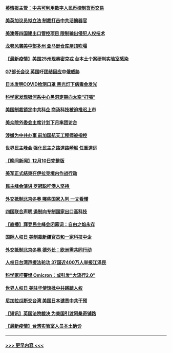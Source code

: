 #### [英情报主管：中共可利用数字人民币控制货币交易](../pages/prog202/a103291324.md?t=12120601) 
#### [美英加议员拟立法 制裁打击中共活摘器官](../pages/prog202/a103291304.md?t=12120601) 
#### [美澳等四国建出口管控项目 限制输出侵犯人权技术](../pages/prog202/a103291284.md?t=12120601) 
#### [龙卷风袭美中部多州 亚马逊仓库屋顶吹塌](../pages/prog202/a103291242.md?t=12120601) 
#### [【最新疫情】美国25州现奥密克戎 台本土个案研判实验室感染](../pages/prog202/a103291249.md?t=12120601) 
#### [G7部长会议 英国吁团结因应中俄威胁](../pages/prog202/a103291233.md?t=12120601) 
#### [日本发明COVID检测口罩 黑光灯下病毒会发光](../pages/prog202/a103291133.md?t=12120601) 
#### [科学家发现银河系中心黑洞定期向太空“打嗝”](../pages/prog202/a103291115.md?t=12120601) 
#### [美国制裁锁定中共科企 商汤科技被迫推迟上市](../pages/prog202/a103291094.md?t=12120601) 
#### [美众院外委会主席计划下月率团访台](../pages/prog202/a103291058.md?t=12120601) 
#### [涉嫌为中共办事 前加国航天工程师被指控](../pages/prog202/a103290778.md?t=12120601) 
#### [世界民主峰会 强化民主之路道路崎岖 任重道远](../pages/prog202/a103290944.md?t=12120601) 
#### [【晚间新闻】12月10日完整版](../pages/prog202/a103290928.md?t=12120601) 
#### [美军正式结束在伊拉克境内作战行动](../pages/prog202/a103290595.md?t=12120601) 
#### [民主峰会演讲 罗冠聪吁港人坚持 ](../pages/prog202/a103290755.md?t=12120601) 
#### [外交抵制北京冬奥 哪些国家入列 一文看懂](../pages/prog202/a103290878.md?t=12120601) 
#### [四国联合声明 遏制向专制国家出口高科技](../pages/prog202/a103290591.md?t=12120601) 
#### [【直播】拜登民主峰会闭幕词：自由之焰永存](../pages/prog202/a103290832.md?t=12120601) 
#### [国际人权日 美制裁新疆官员和一家科技中企](../pages/prog202/a103290400.md?t=12120601) 
#### [外交抵制北京冬奥 德外长：欧洲需共同行动](../pages/prog202/a103290294.md?t=12120601) 
#### [人权日台湾声援法轮功 37国近400万人举报江泽民](../pages/prog202/a103290296.md?t=12120601) 
#### [科学家吁警惕 Omicron：或引发“大流行2.0”](../pages/prog202/a103289178.md?t=12120601) 
#### [世界人权日 美驻华使馆批中共践踏人权](../pages/prog202/a103290363.md?t=12120601) 
#### [尼加拉瓜断交台湾 美国日本谴责中共干预](../pages/prog202/a103290292.md?t=12120601) 
#### [【短讯】英国法院裁决 为美国引渡阿桑奇铺路](../pages/prog202/a103290370.md?t=12120601) 
#### [【最新疫情】台湾实验室人员本土确诊](../pages/prog202/a103290372.md?t=12120601) 

----
#### [ >>> 更早内容 <<< ](../indexes/prog202-earlier.md)
